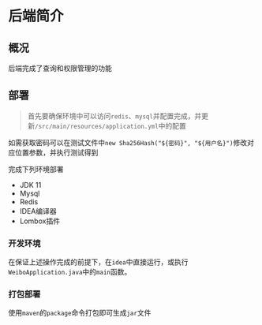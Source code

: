 # 后端简介

## 概况

后端完成了查询和权限管理的功能

## 部署
> 首先要确保环境中可以访问`redis`、`mysql`并配置完成，并更新`/src/main/resources/application.yml`中的配置

如需获取密码可以在测试文件中`new Sha256Hash("${密码}", "${用户名}")`修改对应位置参数，并执行测试得到

完成下列环境部署
- JDK 11
- Mysql
- Redis
- IDEA编译器
- Lombox插件

### 开发环境
在保证上述操作完成的前提下，在`idea`中直接运行，或执行`WeiboApplication.java`中的`main`函数。

### 打包部署

使用`maven`的`package`命令打包即可生成`jar`文件